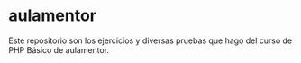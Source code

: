 aulamentor
==========
Este repositorio son los ejercicios y diversas pruebas que hago del curso de PHP Básico de aulamentor.
